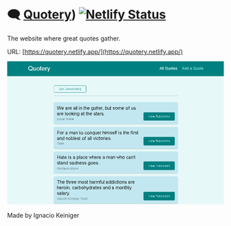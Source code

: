 # 🗨 [Quotery](https://quotery.netlify.app/)) [![Netlify Status](https://api.netlify.com/api/v1/badges/4448e4e2-b502-4aed-8966-eacfb7465a97/deploy-status)](https://app.netlify.com/sites/quotery/deploys)

The website where great quotes gather.

URL: [https://quotery.netlify.app/](https://quotery.netlify.app/)

![App image](./Quotery.png)

Made by Ignacio Keiniger
